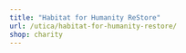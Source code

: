 ```yaml
---
title: "Habitat for Humanity ReStore"
url: /utica/habitat-for-humanity-restore/
shop: charity
---
```

